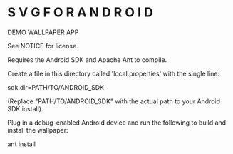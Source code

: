 S V G   F O R   A N D R O I D
=

DEMO WALLPAPER APP

See NOTICE for license.

Requires the Android SDK and Apache Ant to compile.

Create a file in this directory called 'local.properties' with the single line:

sdk.dir=PATH/TO/ANDROID_SDK

(Replace "PATH/TO/ANDROID_SDK" with the actual path to your Android SDK install).

Plug in a debug-enabled Android device and run the following to build and install the wallpaper:

ant install
